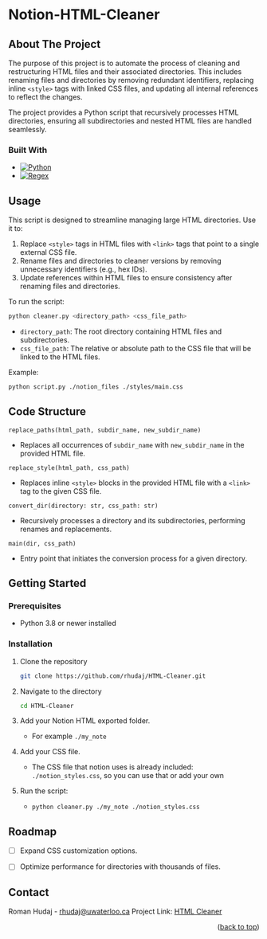 # Notion-HTML-Cleaner

## About The Project

The purpose of this project is to automate the process of cleaning and restructuring HTML files and their associated directories. This includes renaming files and directories by removing redundant identifiers, replacing inline `<style>` tags with linked CSS files, and updating all internal references to reflect the changes.

The project provides a Python script that recursively processes HTML directories, ensuring all subdirectories and nested HTML files are handled seamlessly.

### Built With

* [![Python](https://img.shields.io/badge/Python-3776AB?logo=python&logoColor=white)](#)
* [![Regex](https://img.shields.io/badge/Regex-%23E34F26.svg)](#)


## Usage

This script is designed to streamline managing large HTML directories. Use it to:

1. Replace `<style>` tags in HTML files with `<link>` tags that point to a single external CSS file.
2. Rename files and directories to cleaner versions by removing unnecessary identifiers (e.g., hex IDs).
3. Update references within HTML files to ensure consistency after renaming files and directories.

To run the script:

```bash
python cleaner.py <directory_path> <css_file_path>
```

- `directory_path`: The root directory containing HTML files and subdirectories.
- `css_file_path`: The relative or absolute path to the CSS file that will be linked to the HTML files.

Example:

```bash
python script.py ./notion_files ./styles/main.css
```

<!-- CODE STRUCTURE -->
## Code Structure

`replace_paths(html_path, subdir_name, new_subdir_name)`

- Replaces all occurrences of `subdir_name` with `new_subdir_name` in the provided HTML file.

`replace_style(html_path, css_path)`

- Replaces inline `<style>` blocks in the provided HTML file with a `<link>` tag to the given CSS file.

`convert_dir(directory: str, css_path: str)`

- Recursively processes a directory and its subdirectories, performing renames and replacements.

`main(dir, css_path)`

- Entry point that initiates the conversion process for a given directory.

## Getting Started

### Prerequisites

* Python 3.8 or newer installed

### Installation

1. Clone the repository
   ```sh
   git clone https://github.com/rhudaj/HTML-Cleaner.git
   ```
2. Navigate to the directory
   ```sh
   cd HTML-Cleaner
   ```

3. Add your Notion HTML exported folder.
    - For example ```./my_note```

4. Add your CSS file.

    - The CSS file that notion uses is already included: ```./notion_styles.css```, so you can use that or add your own

5. Run the script:

    - ```python cleaner.py ./my_note ./notion_styles.css```



## Roadmap

- [ ] Expand CSS customization options.
- [ ] Optimize performance for directories with thousands of files.


## Contact

Roman Hudaj - rhudaj@uwaterloo.ca
Project Link: [HTML Cleaner](https://github.com/rhudaj/HTML-Cleaner)

<p align="right">(<a href="#readme-top">back to top</a>)</p>

